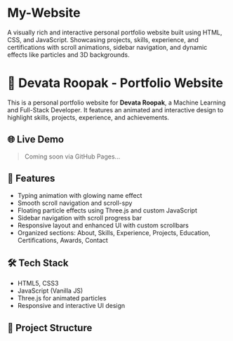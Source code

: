 # My-Website
A visually rich and interactive personal portfolio website built using HTML, CSS, and JavaScript. Showcasing projects, skills, experience, and certifications with scroll animations, sidebar navigation, and dynamic effects like particles and 3D backgrounds.


# 💼 Devata Roopak - Portfolio Website

This is a personal portfolio website for **Devata Roopak**, a Machine Learning and Full-Stack Developer. It features an animated and interactive design to highlight skills, projects, experience, and achievements.

## 🌐 Live Demo
> Coming soon via GitHub Pages...

## 🚀 Features
- Typing animation with glowing name effect
- Smooth scroll navigation and scroll-spy
- Floating particle effects using Three.js and custom JavaScript
- Sidebar navigation with scroll progress bar
- Responsive layout and enhanced UI with custom scrollbars
- Organized sections: About, Skills, Experience, Projects, Education, Certifications, Awards, Contact

## 🛠️ Tech Stack
- HTML5, CSS3
- JavaScript (Vanilla JS)
- Three.js for animated particles
- Responsive and interactive UI design

## 📁 Project Structure

